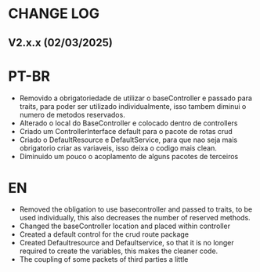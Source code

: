 CHANGE LOG
==========


## V2.x.x (02/03/2025)

# PT-BR
* Removido a obrigatoriedade de utilizar o baseController e passado para traits, para poder ser utilizado individualmente, isso tambem diminui o numero de metodos reservados.
* Alterado o local do BaseController e colocado dentro de controllers
* Criado um ControllerInterface default para o pacote de rotas crud
* Criado o DefaultResource e DefaultService, para que nao seja mais obrigatorio criar as variaveis, isso deixa o codigo mais clean.
* Diminuido um pouco o acoplamento de alguns pacotes de terceiros

# EN
* Removed the obligation to use basecontroller and passed to traits, to be used individually, this also decreases the number of reserved methods.
* Changed the baseController location and placed within controller
* Created a default control for the crud route package
* Created Defaultresource and Defaultservice, so that it is no longer required to create the variables, this makes the cleaner code.
* The coupling of some packets of third parties a little
